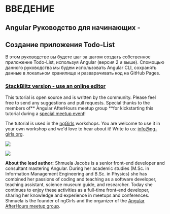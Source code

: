 # ВВЕДЕНИЕ

## Angular Руководство для начинающих -

## Создание приложения Todo-List 

В этом руководстве вы будете шаг за шагом создать собственное приложение Todo-List, используя Angular \(версия 2 и выше\). Спомощью данного руководства мы будем использовать Angular CLI, сохранять данные в локальном хранилище и разварачивать код на GitHub Pages.

### [StackBlitz version - use an online editor](https://ng-girls.gitbook.io/todo-list-tutorial/v/stackblitz/ru)

This tutorial is open source and is written by the community. Please feel free to send any suggestions and pull requests. Special thanks to the members of** Angular AfterHours meetup group **for kickstarting this tutorial during a [special meetup event](http://www.meetup.com/Angular-AfterHours/events/235151422/)!

The tutorial is used in the [ngGirls](http://ng-girls.org) workshops. You are welcome to use it in your own workshop and we'd love to hear about it! Write to us: [info@ng-girls.org](mailto:info@ng-girls.org).

![](.gitbook/assets/nggirls-banner-transparent%20%284%29.png)

![](.gitbook/assets/slogen%20%281%29.png)

**About the lead author:** Shmuela Jacobs is a senior front-end developer and consultant mastering Angular. During her academic studies \(M.Sc. in Information Management Engineering and B.Sc. in Physics\) she has combined her passions of coding and teaching as a software developer, teaching assistant, science museum guide, and researcher. Today she continues to enjoy these activities as a full-time front-end developer, sharing her knowledge and experience in meetups and conferences. Shmuela is the founder of ngGirls and the organizer of the [Angular AfterHours meetup group](https://www.meetup.com/Angular-AfterHours/).

